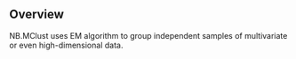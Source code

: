 ## Overview
NB.MClust uses EM algorithm to group independent samples of multivariate or even high-dimensional data. 
